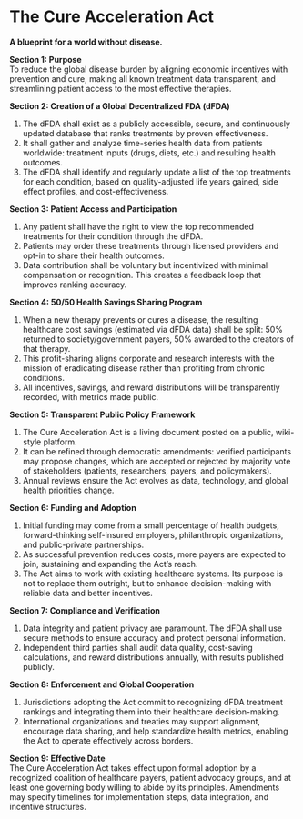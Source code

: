 # The Cure Acceleration Act

**A blueprint for a world without disease.**

**Section 1: Purpose**  
To reduce the global disease burden by aligning economic incentives with prevention and cure, making all known treatment data transparent, and streamlining patient access to the most effective therapies.

**Section 2: Creation of a Global Decentralized FDA (dFDA)**  
1. The dFDA shall exist as a publicly accessible, secure, and continuously updated database that ranks treatments by proven effectiveness.  
2. It shall gather and analyze time-series health data from patients worldwide: treatment inputs (drugs, diets, etc.) and resulting health outcomes.  
3. The dFDA shall identify and regularly update a list of the top treatments for each condition, based on quality-adjusted life years gained, side effect profiles, and cost-effectiveness.

**Section 3: Patient Access and Participation**  
1. Any patient shall have the right to view the top recommended treatments for their condition through the dFDA.  
2. Patients may order these treatments through licensed providers and opt-in to share their health outcomes.  
3. Data contribution shall be voluntary but incentivized with minimal compensation or recognition. This creates a feedback loop that improves ranking accuracy.

**Section 4: 50/50 Health Savings Sharing Program**  
1. When a new therapy prevents or cures a disease, the resulting healthcare cost savings (estimated via dFDA data) shall be split: 50% returned to society/government payers, 50% awarded to the creators of that therapy.  
2. This profit-sharing aligns corporate and research interests with the mission of eradicating disease rather than profiting from chronic conditions.  
3. All incentives, savings, and reward distributions will be transparently recorded, with metrics made public.

**Section 5: Transparent Public Policy Framework**  
1. The Cure Acceleration Act is a living document posted on a public, wiki-style platform.  
2. It can be refined through democratic amendments: verified participants may propose changes, which are accepted or rejected by majority vote of stakeholders (patients, researchers, payers, and policymakers).  
3. Annual reviews ensure the Act evolves as data, technology, and global health priorities change.

**Section 6: Funding and Adoption**  
1. Initial funding may come from a small percentage of health budgets, forward-thinking self-insured employers, philanthropic organizations, and public-private partnerships.  
2. As successful prevention reduces costs, more payers are expected to join, sustaining and expanding the Act’s reach.  
3. The Act aims to work with existing healthcare systems. Its purpose is not to replace them outright, but to enhance decision-making with reliable data and better incentives.

**Section 7: Compliance and Verification**  
1. Data integrity and patient privacy are paramount. The dFDA shall use secure methods to ensure accuracy and protect personal information.  
2. Independent third parties shall audit data quality, cost-saving calculations, and reward distributions annually, with results published publicly.

**Section 8: Enforcement and Global Cooperation**  
1. Jurisdictions adopting the Act commit to recognizing dFDA treatment rankings and integrating them into their healthcare decision-making.  
2. International organizations and treaties may support alignment, encourage data sharing, and help standardize health metrics, enabling the Act to operate effectively across borders.

**Section 9: Effective Date**  
The Cure Acceleration Act takes effect upon formal adoption by a recognized coalition of healthcare payers, patient advocacy groups, and at least one governing body willing to abide by its principles. Amendments may specify timelines for implementation steps, data integration, and incentive structures.

